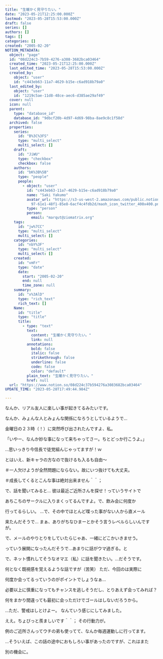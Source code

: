 ```yaml
---
title: "生暖かく見守りたい。"
date: "2023-05-21T12:25:00.000Z"
lastmod: "2023-05-28T15:53:00.000Z"
draft: false
series: []
authors: []
tags: []
categories: []
created: "2005-02-20"
NOTION_METADATA:
  object: "page"
  id: "08d224c3-7b59-4276-a308-3682bca03464"
  created_time: "2023-05-21T12:25:00.000Z"
  last_edited_time: "2023-05-28T15:53:00.000Z"
  created_by:
    object: "user"
    id: "c443eb63-11a7-4629-b15e-c6ad918b79a0"
  last_edited_by:
    object: "user"
    id: "1219c5ae-11d8-48ce-aec6-d385ae29af49"
  cover: null
  icon: null
  parent:
    type: "database_id"
    database_id: "9dbcf20b-4d97-4d69-98ba-8ae9c8c1f58d"
  archived: false
  properties:
    series:
      id: "B%3C%3FS"
      type: "multi_select"
      multi_select: []
    draft:
      id: "JiWU"
      type: "checkbox"
      checkbox: false
    authors:
      id: "bK%3B%5B"
      type: "people"
      people:
        - object: "user"
          id: "c443eb63-11a7-4629-b15e-c6ad918b79a0"
          name: "Saki Yakumo"
          avatar_url: "https://s3-us-west-2.amazonaws.com/public.notion-static.com/3ad1c4\
            97-61e1-48f1-85e8-6acf4c4fdb2d/maoh_icon_twitter_400x400.png"
          type: "person"
          person:
            email: "marqut@ziomatrix.org"
    tags:
      id: "jw%7CC"
      type: "multi_select"
      multi_select: []
    categories:
      id: "nbY%3F"
      type: "multi_select"
      multi_select: []
    created:
      id: "vmFr"
      type: "date"
      date:
        start: "2005-02-20"
        end: null
        time_zone: null
    summary:
      id: "x%3AlD"
      type: "rich_text"
      rich_text: []
    Name:
      id: "title"
      type: "title"
      title:
        - type: "text"
          text:
            content: "生暖かく見守りたい。"
            link: null
          annotations:
            bold: false
            italic: false
            strikethrough: false
            underline: false
            code: false
            color: "default"
          plain_text: "生暖かく見守りたい。"
          href: null
  url: "https://www.notion.so/08d224c37b594276a3083682bca03464"
UPDATE_TIME: "2023-05-28T17:49:44.984Z"

---
```

<link rel="stylesheet" href="https://cdn.jsdelivr.net/npm/katex@0.16.2/dist/katex.min.css" integrity="sha384-bYdxxUwYipFNohQlHt0bjN/LCpueqWz13HufFEV1SUatKs1cm4L6fFgCi1jT643X" crossorigin="anonymous">


なんか、リアル友人に楽しい事が起きてるみたいです。


なんか、みょんな人とみょんな関係になろうとしているようで…


金曜日の２３時（！）に突然呼び出されたんですよ、私。


「いやー、なんか妙な事になって来ちゃってさー。ちとどっか行こうよ。」


…思いっきり今信長で徒党組んじゃってますが！ｗ


とはいえ、新キャラの方なので抜けるも入るも自由～


＃一人欠けようが全然問題にならない。故にいつ抜けても大丈夫。


＃成長してくるとこんな事は絶対出来ません＾＾；


で、話を聞いてみると… 彼は最近ご近所さんを探せ！っていうサイトで


あちこちのサークルに入りまくってるんですよ。で、飲み会に何度か


行ってるらしい。 …で、その中でほとんど喋った事がない人から直メール


来たんだそうで… まぁ、ありがちなひまーとかそう言うレベルらしいんですが。


で、メールのやりとりをしていたらじゃあ、一緒にどこかいきませう。


っていう展開になったんだそうで…あまりに話がウマ過ぎる。と


で、ネット慣れしてそうなオマエ（私）に話を聞きたい。…だそうです。


何となく既視感を覚えるような話ですが（苦笑） ただ、今回のは実際に


何度か会ってるっていうのがポイントでしょうなぁ…


必要以上に慎重になってもチャンスを逃しそうだし、とりあえず会ってみれば？


何をまかり間違っても最初に会っただけでゴールはしないだろうから。


…ただ、警戒はしとけよー。 なんていう感じにしてみました。


ええ。ちょびっと羨ましいです＾＾； その行動力が。


例のご近所さんってウチの弟も使ってて、なんか毎週運動しに行ってます。


…そういえば、この話の途中におもしろい事があったのですが、これはまた


別の機会に。

